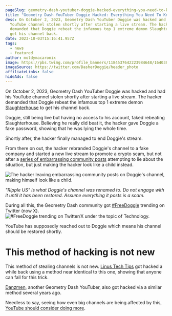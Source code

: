 ```yaml
---
pageSlug: geometry-dash-youtuber-doggie-hacked-everything-you-need-to-know
title: "Geometry Dash YouTuber Doggie Hacked: Everything You Need To Know"
desc: On October 2, 2023, Geometry Dash YouTuber Doggie was hacked and had his
  YouTube channel stolen shortly after starting a live stream. The hacker
  demanded that Doggie rebeat the infamous top 1 extreme demon Slaughterhouse to
  get his channel back.
date: 2023-10-03T15:16:41.957Z
tags:
  - news
  - featured
author: moldymacaronix
image: https://pbs.twimg.com/profile_banners/1184537642223984648/1640385869/1500x500
imageSource: https://twitter.com/DasherDoggie/header_photo
affiliateLinks: false
hideAds: false
---
```

On October 2, 2023, Geometry Dash YouTuber Doggie was hacked and had his YouTube channel stolen shortly after starting a live stream. The hacker demanded that Doggie rebeat the infamous top 1 extreme demon [Slaughterhouse](/posts/geometry-dash-slaughterhouse-top-1/) to get his channel back.

Doggie, still being live but having no access to his account, faked rebeating Slaughterhouse. Believing he really did beat it, the hacker gave Doggie a fake password, showing that he was lying the whole time.

Shortly after, the hacker finally managed to end Doggie's stream.

From there on out, the hacker rebranded Doggie's channel to a fake company and started a new live stream to promote a crypto scam, but not after a [series of embarrassing community posts](https://twitter.com/sdslayer100/status/1709167146725736800) attempting to lie about the situation, but just making the hacker look like a child instead.

![The hacker leaving embarrassing community posts on Doggie's channel, making himself look like a child.](https://pbs.twimg.com/media/F7guddha0AAdF6g?format=jpg&name=large)

*"Ripple US" is what Doggie's channel was renamed to. Do not engage with it until it has been restored. Assume everything it posts is a scam.*

During all this, the Geometry Dash community got [#FreeDoggie](https://twitter.com/search?q=%23FreeDoggie&src=typed_query&f=top) trending on Twitter (now X).
![#FreeDoggie trending on Twitter/X under the topic of Technology.](https://media.discordapp.net/attachments/392087938239954950/1158781653112586260/image.png?ex=651d7f03&is=651c2d83&hm=55f49eac42c7e3462047b2b9dbbc9ad5d9fc2a215cf1b74463fcfda9de736203&=&width=428&height=92)

YouTube has supposedly reached out to Doggie which means his channel should be restored shortly.

# This method of hacking is not new

This method of stealing channels is not new. [Linus Tech Tips](https://youtu.be/yGXaAWbzl5A?si=3T9YF2Da_xLmKJlx) got hacked a while back using a method near identical to this one, showing that anyone can fall for this trick.

[Danzmen](https://www.youtube.com/@danzmen9965/featured), another Geometry Dash YouTuber, also got hacked via a similar method several years ago.

Needless to say, seeing how even big channels are being affected by this, [YouTube should consider doing more](https://twitter.com/MoldyMacaroniX/status/1709171944749228476).